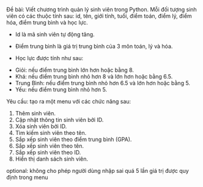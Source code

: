 Đề bài: Viết chương trình quản lý sinh viên trong Python.
Mỗi đối tượng sinh viên có các thuộc tính sau: id, tên, giới tính, tuổi, điểm toán, điểm lý, điểm hóa, điểm trung bình
và học lực.

- Id là mã sinh viên tự động tăng.

- Điểm trung bình là giá trị trung bình của 3 môn toán, lý và hóa.

- Học lực được tính như sau:
+ Giỏi: nếu điểm trung bình lớn hơn hoặc bằng 8.
+ Khá: nếu điểm trung bình nhỏ hơn 8 và lớn hơn hoặc bằng 6.5.
+ Trung Bình: nếu điểm trung bình nhỏ hơn 6.5 và lớn hơn hoặc bằng 5.
+ Yếu: nếu điểm trung bình nhỏ hơn 5.

Yêu cầu: tạo ra một menu với các chức năng sau:
1. Thêm sinh viên.
2. Cập nhật thông tin sinh viên bởi ID.
3. Xóa sinh viên bởi ID.
4. Tìm kiếm sinh viên theo tên.
5. Sắp xếp sinh viên theo điểm trung bình (GPA).
6. Sắp xếp sinh viên theo tên.
6. Sắp xếp sinh viên theo ID.
8. Hiển thị danh sách sinh viên.

optional: không cho phép người dùng nhập sai quá 5 lần giá trị được quy định trong menu
